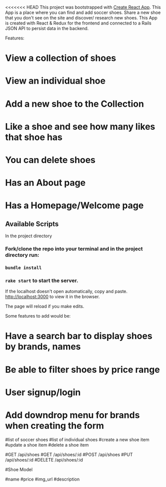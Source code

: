 <<<<<<< HEAD
This project was bootstrapped with [Create React App](https://github.com/facebook/create-react-app).
This App is a place where you can find and add soccer shoes. Share a new shoe that you don't see on the site and discover/ research new shoes. This App is created with React & Redux for the frontend and connected to a Rails JSON API to persist data in the backend.

Features:

# View a collection of shoes
# View an individual shoe
# Add a new shoe to the Collection
# Like a shoe and see how many likes that shoe has
# You can delete shoes
# Has an About page
# Has a Homepage/Welcome page

## Available Scripts

In the project directory

### Fork/clone the repo into your terminal and in the project directory run:
### `bundle install`
### `rake start` to start the server.

If the localhost doesn't open automatically, copy and paste.<br>
[http://localhost:3000](http://localhost:3000) to view it in the browser.

The page will reload if you make edits.<br>


Some features to add would be:

# Have a search bar to display shoes by brands, names
# Be able to filter shoes by price range
# User signup/login
# Add downdrop menu for brands when creating the form



#list of soccer shoes
#list of individual shoes
#create a new shoe item
#update a shoe item
#delete a shoe item

#GET /api/shoes
#GET /api/shoes/:id
#POST /api/shoes
#PUT /api/shoes/:id
#DELETE /api/shoes/:id


#Shoe Model

#name
#price
#img_url
#description
